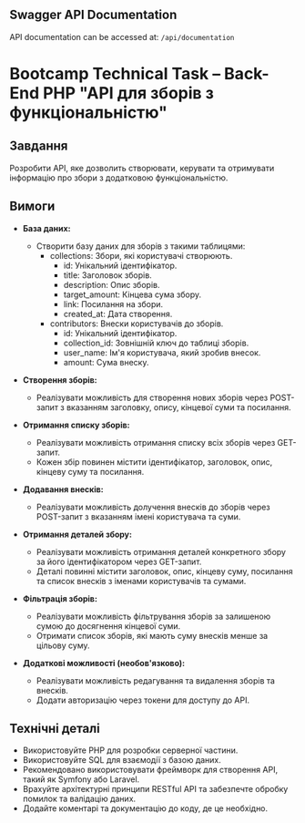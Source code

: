## Swagger API Documentation
API documentation can be accessed at: `/api/documentation`

# Bootcamp Technical Task – Back-End PHP "API для зборів з функціональністю"

## Завдання
Розробити API, яке дозволить створювати, керувати та отримувати інформацію про збори з додатковою функціональністю.

## Вимоги
- **База даних:**
    - Створити базу даних для зборів з такими таблицями:
        - collections: Збори, які користувачі створюють.
            - id: Унікальний ідентифікатор.
            - title: Заголовок зборів.
            - description: Опис зборів.
            - target_amount: Кінцева сума збору.
            - link: Посилання на збори.
            - created_at: Дата створення.
        - contributors: Внески користувачів до зборів.
            - id: Унікальний ідентифікатор.
            - collection_id: Зовнішній ключ до таблиці зборів.
            - user_name: Ім'я користувача, який зробив внесок.
            - amount: Сума внеску.

- **Створення зборів:**
    - Реалізувати можливість для створення нових зборів через POST-запит з вказанням заголовку, опису, кінцевої суми та посилання.

- **Отримання списку зборів:**
    - Реалізувати можливість отримання списку всіх зборів через GET-запит.
    - Кожен збір повинен містити ідентифікатор, заголовок, опис, кінцеву суму та посилання.

- **Додавання внесків:**
    - Реалізувати можливість долучення внесків до зборів через POST-запит з вказанням імені користувача та суми.

- **Отримання деталей збору:**
    - Реалізувати можливість отримання деталей конкретного збору за його ідентифікатором через GET-запит.
    - Деталі повинні містити заголовок, опис, кінцеву суму, посилання та список внесків з іменами користувачів та сумами.

- **Фільтрація зборів:**
    - Реалізувати можливість фільтрування зборів за залишеною сумою до досягнення кінцевої суми.
    - Отримати список зборів, які мають суму внесків менше за цільову суму.

- **Додаткові можливості (необов'язково):**
    - Реалізувати можливість редагування та видалення зборів та внесків.
    - Додати авторизацію через токени для доступу до API.

## Технічні деталі
- Використовуйте PHP для розробки серверної частини.
- Використовуйте SQL для взаємодії з базою даних.
- Рекомендовано використовувати фреймворк для створення API, такий як Symfony або Laravel.
- Врахуйте архітектурні принципи RESTful API та забезпечте обробку помилок та валідацію даних.
- Додайте коментарі та документацію до коду, де це необхідно.
